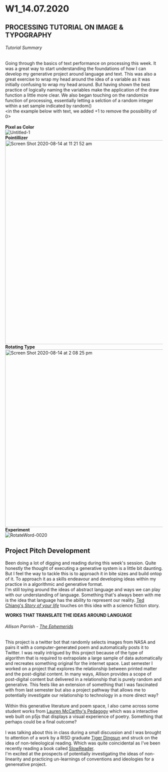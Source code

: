 # W1_14.07.2020</br>
## PROCESSING TUTORIAL ON IMAGE & TYPOGRAPHY

###### Tutorial Summary

Going through the basics of text performance on processing this week. It was a great way to start understanding the foundations of how I can develop my generative project around language and text. This was also a great exercise to wrap my head around the idea of a variable as it was initially confusing to wrap my head around. But having shown the best practice of logically naming the variables make the application of the draw function a little more clear. We also began touching on the randomize function of processing, essentially letting a selction of a random integer within a set sample indicated by random() </br><in the example below with text, we added +1 to remove the possibility of 0></br>
<br/>
**Pixel as Color**</br>
![Untitled-1](https://user-images.githubusercontent.com/68724434/92210721-9b0bb500-eed2-11ea-9cf6-339895cff2cf.gif)</br>
**Pointillizer**</br>
<img width="652" alt="Screen Shot 2020-08-14 at 11 21 52 am" src="https://user-images.githubusercontent.com/68724434/92199288-101ec080-eeba-11ea-9d11-21083920ac2e.png"></br>
**Rotating Type**</br>
<img width="568" alt="Screen Shot 2020-08-14 at 2 08 25 pm" src="https://user-images.githubusercontent.com/68724434/91582770-9bb4c080-e993-11ea-8f28-8ed6ebcaed7b.png"></br>
**Experiment**</br>
![RotateWord-0020](https://user-images.githubusercontent.com/68724434/93013084-8ae98900-f5e8-11ea-967a-2711e596084f.gif)

## Project Pitch Development

Been doing a lot of digging and reading during this week's session. Quite honestly the thought of executing a generative system is a little bit daunting. But I feel the way to tackle this is to approach it in bite sizes and build ontop of it. To approach it as a skills endeavour and developing ideas within my practice in a algorithmic and generative format. </br> I'm still toying around the ideas of abstract language and ways we can play with our understanding of language. Something that's always been with me is the idea that language has the ability to represent our reality. [Ted Chiang's *Story of your life*](https://en.wikipedia.org/wiki/Story_of_Your_Life) touches on this idea with a science fiction story.</br>

**WORKS THAT TRANSLATE THE IDEAS AROUND LANGUAGE**</br>
###### Allison Parrish - [The Ephemerids](https://twitter.com/the_ephemerides)</br>
This project is a twitter bot that randomly selects images from NASA and pairs it with a computer-generated poem and automatically posts it to Twitter. I was really intrigued by this project because of the type of algorithm that is required to extrapolate a large sample of data automatically and recreates something original for the internet space. Last semester I worked on a project that explores the relationship between printed matter and the post-digital content. In many ways, Allison provides a scope of post-digital content but delivered in a relationship that is purely random and generative. This feels like an extension of something that I was fascinated with from last semester but also a project pathway that allows me to potentially investigate our relationship to technology in a more direct way? </br></br>
Within this generative literature and poem space, I also came across some student works from [Lauren McCarthy's Pedagogy](https://gallery.dma.ucla.edu/filter/159A_2018/rosalindjchang/I-m-Fine) which was a interactive web built on p5js that displays a visual experience of poetry. Something that perhaps could be a final outcome?</br></br>
I was talking about this in class during a small discussion and I was brought to attention of a work by a RISD graduate [Tiger Dingsun](https://tdingsun.github.io/reading-machines/) and struck on the idea of non-teleological reading. Which was quite coincidental as I've been recently reading a book called [SlowReader](https://user-images.githubusercontent.com/68724434/93014927-71503d80-f5f8-11ea-91d6-9cb9db716d88.jpg).</br> I'm excited at the prospects of potentially investigating the ideas of non-linearity and practicing un-learnings of conventions and ideologies for a genereative project.
